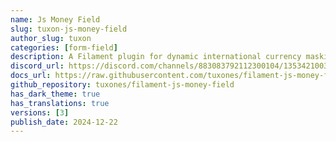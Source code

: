 ```yaml
---
name: Js Money Field
slug: tuxon-js-money-field
author_slug: tuxon
categories: [form-field]
description: A Filament plugin for dynamic international currency masking using  JavaScript Intl.
discord_url: https://discord.com/channels/883083792112300104/1353421003698475160
docs_url: https://raw.githubusercontent.com/tuxones/filament-js-money-field/main/README.md
github_repository: tuxones/filament-js-money-field
has_dark_theme: true
has_translations: true
versions: [3]
publish_date: 2024-12-22
---
```

